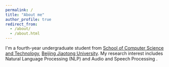 ```yaml
---
permalink: /
title: "About me"
author_profile: true
redirect_from: 
  - /about/
  - /about.html
---
```


I'm a fourth-year undergraduate student from [School of Computer Science and Technology](https://cs.bjtu.edu.cn/), [Beijing Jiaotong University](https://www.bjtu.edu.cn/). My research interest includes Natural Language Processing (NLP) and Audio and Speech Processing .

<!-- I am very fortunate to be advised by [Prof. Jinan Xu](https://faculty.bjtu.edu.cn/8300/) and [Assistant Prof. Yufeng Chen](https://faculty.bjtu.edu.cn/8754/) of NLP Lab from [School of Computer Science and Technology](https://cs.bjtu.edu.cn/), Beijing Jiaotong University. -->